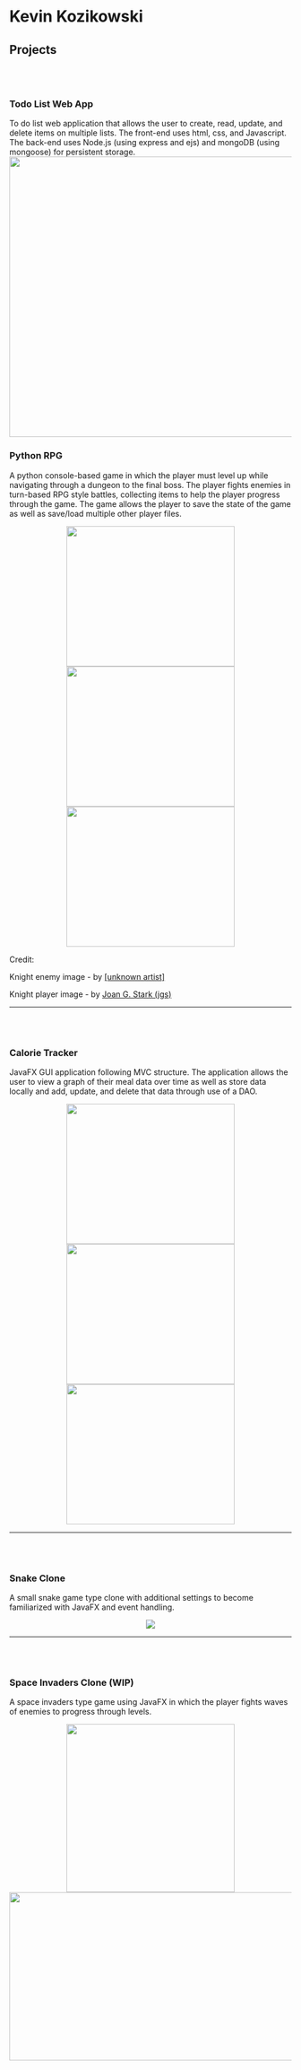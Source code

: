 # Kevin Kozikowski

## Projects
<br><br>

### Todo List Web App
To do list web application that allows the user to create, read, update, and delete items on multiple lists. The front-end uses html, css, and Javascript. The back-end uses Node.js (using express and ejs) and mongoDB (using mongoose) for persistent storage.
<img src="ListWebApp.gif" width=1000 height=500>


### Python RPG
A python console-based game in which the player must level up while navigating through a dungeon to the final boss. The player fights enemies in turn-based RPG style battles, collecting items to help the player progress through the game. The game allows the player to save the state of the game as well as save/load multiple other player files. 
<div align="center">
<img src="python_rpg_start.gif" width=300 height=250> <img src="python_rpg_battle.gif" width=300 height=250>  <img src="python_rpg_levelup.gif" width=300 height=250>
</div>
<p>Credit:</p>
  <p>Knight enemy image - by <a href="https://www.asciiart.eu/people/occupations/knights">[unknown artist]</a></p>
  <p>Knight player image - by <a href="https://www.asciiart.eu/people/occupations/knights"> Joan G. Stark (jgs)</a></p>

<hr><br><br>

### Calorie Tracker
JavaFX GUI application following MVC structure. The application allows the user to view a graph of their meal data over time as well as store data locally and add, update, and delete that data through use of a DAO.
<div align="center">
<img src="calorie_tracker_add_meal.gif" width=300 height=250>  <img src="calorie_tracker_update_meal.gif" width=300 height=250>  <img src="calorie_tracker_chart.gif" width=300 height=250>
</div>

<hr><br><br>

### Snake Clone
A small snake game type clone with additional settings to become familiarized with JavaFX and event handling.
<div align="center">
<img src="snake_demo.gif">
</div>

<hr><br><br>

### Space Invaders Clone (WIP)
A space invaders type game using JavaFX in which the player fights waves of enemies to progress through levels. 

<div align="center">
<img src="space_shooter_intro.gif" width=300 height=300>  <img src="space_shooter_game_play.gif" width=535 height=300>
</div>

<br><br><br>
